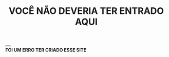<!DOCTYPE html>
<html lang="pt-BR">
  <head>
    <meta charset="UTF-8" />
    <meta name="viewport" content="width=device-width, initial-scale=1.0" />
    <meta name="description" content="ESSE SITE É PERIGOSO." />
    <link rel="stylesheet" href="style.css" />
     <link rel="shortcut icon" type="imagex/jpeg" href="depositphotos_25987469-stock-photo-clean-button.ico" />
	<title>O SITE MAIS PERIGOSO DO MUNDO</title>
  </head>
  <body>
    <header> 
      <strong><h1>VOCÊ NÃO DEVERIA TER ENTRADO AQUI</h1></strong>
    </header>
    <main>
	 <button> <audio src="faz-o-l-luan-gameplays.mp3" 
         </audio>
	  NÃO Clique Nesse BOTÃO </button>
	  </main>
	  <Footer>
<STRONG>FOI UM ERRO TER CRIADO ESSE SITE</STRONG>
	 </FOOTER>
  </body>
</html>
